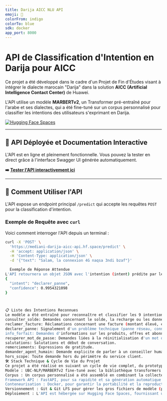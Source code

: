 ```yaml
---
title: Darija AICC NLU API
emoji: 🚀
colorFrom: indigo
colorTo: blue
sdk: docker
app_port: 8000
---
```


# API de Classification d'Intention en Darija pour AICC

Ce projet a été développé dans le cadre d'un Projet de Fin d'Études visant à intégrer le dialecte marocain "Darija" dans la solution **AICC (Artificial Intelligence Contact Center)** de Huawei.

L'API utilise un modèle **MARBERTv2**, un Transformer pré-entraîné pour l'arabe et ses dialectes, qui a été fine-tuné sur un corpus personnalisé pour classifier les intentions des utilisateurs s'exprimant en Darija.

[![Hugging Face Spaces](https://img.shields.io/badge/🤗%20Spaces-Live%20Demo%20API-yellow)](https://mediani-darija-aicc-api.hf.space/docs)

---

## 🚀 API Déployée et Documentation Interactive

L'API est en ligne et pleinement fonctionnelle. Vous pouvez la tester en direct grâce à l'interface Swagger UI générée automatiquement.

**➡️ [Tester l'API interactivement ici](https://mediani-darija-aicc-api.hf.space/docs)**

---

## 🔧 Comment Utiliser l'API

L'API expose un endpoint principal `/predict` qui accepte les requêtes `POST` pour la classification d'intention.

### Exemple de Requête avec `curl`

Voici comment interroger l'API depuis un terminal :

```bash
curl -X 'POST' \
  'https://mediani-darija-aicc-api.hf.space/predict' \
  -H 'accept: application/json' \
  -H 'Content-Type: application/json' \
  -d '{"text": "Salam, la connexion 4G naqsa 3ndi bzaf"}'

  Exemple de Réponse Attendue
L'API retournera un objet JSON avec l'intention (intent) prédite par le modèle et son score de confiance (confidence).
{
  "intent": "declarer_panne",
  "confidence": 0.9954321098
}



📋 Liste des Intentions Reconnues
Le modèle a été entraîné pour reconnaître et classifier les 9 intentions suivantes, qui sont les plus courantes dans un contexte de service client :
consulter_solde: Demandes concernant le solde, la recharge ou les données restantes.
reclamer_facture: Réclamations concernant une facture (montant élevé, erreur...).
declarer_panne: Signalement d'un problème technique (panne réseau, connexion lente...).
info_forfait: Demandes d'informations sur les produits, offres et abonnements.
recuperer_mot_de_passe: Demandes liées à la réinitialisation d'un mot de passe ou d'un code.
salutations: Salutations et début de conversation.
remerciements: Expressions de gratitude.
demander_agent_humain: Demande explicite de parler à un conseiller humain.
hors_scope: Toute demande hors du périmètre du service client.
🛠️ Stack Technique & Cycle de Vie du Projet
Ce projet a été réalisé en suivant un cycle de vie complet, du prototypage au déploiement :
Modèle : UBC-NLP/MARBERTv2 fine-tuné avec la bibliothèque transformers de Hugging Face.
Corpus : Un corpus personnalisé a été assemblé en combinant la collecte de données (Twitter, YouTube), la génération par IA, et l'annotation manuelle avec Doccano.
Framework API : FastAPI, pour sa rapidité et sa génération automatique de documentation.
Conteneurisation : Docker, pour garantir la portabilité et la reproductibilité de l'environnement.
Versionnement : Git & Git LFS pour gérer les gros fichiers de modèle (plus de 100 Mo).
Déploiement : L'API est hébergée sur Hugging Face Spaces, fournissant une solution CI/CD (intégration et déploiement continus) à partir d'un dépôt Git.